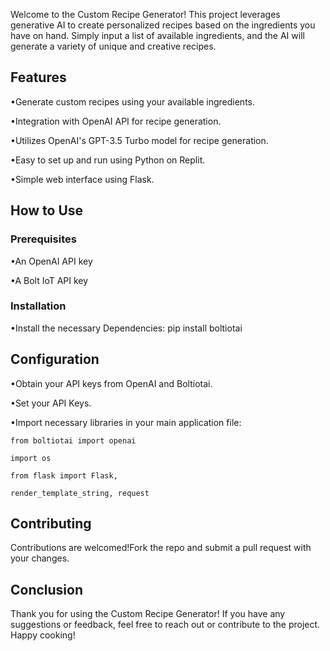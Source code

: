 Welcome to the Custom Recipe Generator! This project leverages generative AI to create personalized recipes based on the ingredients you have on hand. Simply input a list of available ingredients, and the AI will generate a variety of unique and creative recipes.

## Features
 •Generate custom recipes using your available ingredients.
 
 •Integration with OpenAI API for recipe generation.
 
 •Utilizes OpenAI's GPT-3.5 Turbo model for recipe generation.
 
 •Easy to set up and run using Python on Replit.
 
 •Simple web interface using Flask.
 
## How to Use

### Prerequisites
 •An OpenAI API key
 
 •A Bolt IoT API key

### Installation
 •Install the necessary Dependencies:  pip install boltiotai

## Configuration
 •Obtain your API keys from OpenAI and Boltiotai.
 
 •Set your API Keys.
 
 •Import necessary libraries in your main application file:
 
    from boltiotai import openai
 
    import os
 
    from flask import Flask, 
 
    render_template_string, request

 ## Contributing
 Contributions are welcomed!Fork the repo and submit a pull request with your changes.

 ## Conclusion
Thank you for using the Custom Recipe Generator! If you have any suggestions or feedback, feel free to reach out or contribute to the project. Happy cooking!

